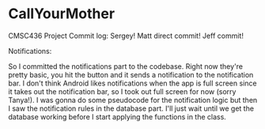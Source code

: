 CallYourMother
==============

CMSC436 Project
Commit log:
Sergey!
Matt direct commit!
Jeff commit!

Notifications:

So I committed the notifications part to the codebase. Right now they're pretty basic, you hit the button and it sends a notification to the notification bar. I don't think Android likes notifications when the app is full screen since it takes out the notification bar, so I took out full screen for now (sorry Tanya!). I was gonna do some pseudocode for the notification logic but then I saw the notification rules in the database part. I'll just wait until we get the database working before I start applying the functions in the class. 